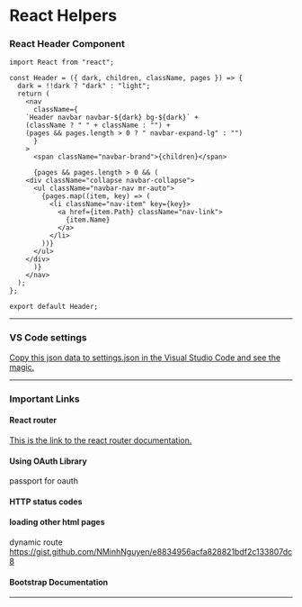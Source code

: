 # React Helpers


### React Header Component

	import React from "react";

	const Header = ({ dark, children, className, pages }) => {
	  dark = !!dark ? "dark" : "light";
	  return (
	    <nav
	      className={
		`Header navbar navbar-${dark} bg-${dark}` +
		(className ? " " + className : "") +
		(pages && pages.length > 0 ? " navbar-expand-lg" : "")
	      }
	    >
	      <span className="navbar-brand">{children}</span>

	      {pages && pages.length > 0 && (
		<div className="collapse navbar-collapse">
		  <ul className="navbar-nav mr-auto">
		    {pages.map((item, key) => (
		      <li className="nav-item" key={key}>
		        <a href={item.Path} className="nav-link">
		          {item.Name}
		        </a>
		      </li>
		    ))}
		  </ul>
		</div>
	      )}
	    </nav>
	  );
	};

	export default Header;
	
***

### VS Code settings

[Copy this json data to settings.json in the Visual Studio Code and see the magic.](https://gist.github.com/kshtj24/ee8fdd8801822a44c9509e9cc06eab93)

***

### Important Links

#### React router
[This is the link to the react router documentation.](https://reactrouter.com/web/guides/quick-start)
#### Using OAuth Library
passport for oauth
#### HTTP status codes

#### loading other html pages
dynamic route https://gist.github.com/NMinhNguyen/e8834956acfa828821bdf2c133807dc8 
#### Bootstrap Documentation

***
